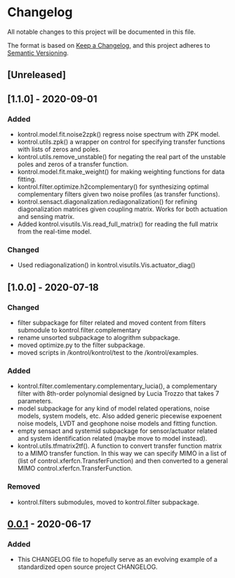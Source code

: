 # Changelog
All notable changes to this project will be documented in this file.

The format is based on [Keep a Changelog](https://keepachangelog.com/en/1.0.0/),
and this project adheres to [Semantic Versioning](https://semver.org/spec/v2.0.0.html).

## [Unreleased]

## [1.1.0] - 2020-09-01
### Added
- kontrol.model.fit.noise2zpk() regress noise spectrum with ZPK model.
- kontrol.utils.zpk() a wrapper on control for specifying transfer functions
  with lists of zeros and poles.
- kontrol.utils.remove_unstable() for negating the real part of the unstable
  poles and zeros of a transfer function.
- kontrol.model.fit.make_weight() for making weighting functions for data
  fitting.
- kontrol.filter.optimize.h2complementary() for synthesizing optimal
  complementary filters given two noise profiles (as transfer functions).
- kontrol.sensact.diagonalization.rediagonalization() for refining
  diagonalization matrices given coupling matrix. Works for both actuation and
  sensing matrix.
- Added kontrol.visutils.Vis.read_full_matrix() for reading the full matrix
  from the real-time model.

### Changed
- Used rediagonalization() in kontrol.visutils.Vis.actuator_diag()

## [1.0.0] - 2020-07-18
### Changed
- filter subpackage for filter related and moved content from filters submodule
  to kontrol.filter.complementary
- rename unsorted subpackage to alogrithm subpackage.
- moved optimize.py to the filter subpackage.
- moved scripts in /kontrol/kontrol/test to the /kontrol/examples.

### Added
- kontrol.filter.comlementary.complementary_lucia(), a complementary filter
  with 8th-order polynomial designed by Lucia Trozzo that takes 7 parameters.
- model subpackage for any kind of model related operations, noise models,
  system models, etc. Also added generic piecewise expoenent noise models, LVDT
  and geophone noise models and fitting function.
- empty sensact and systemid subpackage for sensor/actuator related and
  system identification related (maybe move to model instead).
- kontrol.utils.tfmatrix2tf(). A function to convert transfer function matrix
  to a MIMO transfer function. In this way we can specify MIMO in a list of
  (list of control.xferfcn.TransferFunction) and then converted to a general
  MIMO control.xferfcn.TransferFunction.

### Removed
- kontrol.filters submodules, moved to kontrol.filter subpackage.

## [0.0.1] - 2020-06-17
### Added
- This CHANGELOG file to hopefully serve as an evolving example of a
  standardized open source project CHANGELOG.

[0.0.1]: https://github.com/terrencetec/kontrol/releases/tag/v0.0.1
